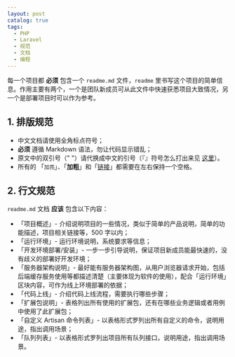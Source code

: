 ```yaml
---
layout: post
catalog: true
tags:
  - PHP
  - Laravel
  - 规范
  - 文档
  - 编程
---
```


每一个项目都 **必须** 包含一个 `readme.md` 文件，`readme` 里书写这个项目的简单信息。作用主要有两个，一个是团队新成员可从此文件中快速获悉项目大致情况，另一个是部署项目时可以作为参考。

## 1. 排版规范

- 中文文档请使用全角标点符号；
- **必须** 遵循 Markdown 语法，勿让代码显示错乱；
- 原文中的双引号（" "）请代换成中文的引号（『』符号怎么打出来见 [这里](http://zhihu.com/question/19755746/answer/27233392)）。
- 所有的 「`加亮`」、「**加粗**」和「[链接]()」都需要在左右保持一个空格。

## 2. 行文规范

`readme.md` 文档 **应该** 包含以下内容：

- 「项目概述」- 介绍说明项目的一些情况，类似于简单的产品说明，简单的功能描述，项目相关链接等，500 字以内；
- 「运行环境」- 运行环境说明，系统要求等信息；
- 「开发环境部署/安装」- 一步一步引导说明，保证项目新成员能最快速的，没有歧义的部署好开发环境；
- 「服务器架构说明」- 最好能有服务器架构图，从用户浏览器请求开始，包括后端缓存服务使用等都描述清楚（主要体现为软件的使用），配合「运行环境」区块内容，可作为线上环境部署的依据；
- 「代码上线」- 介绍代码上线流程，需要执行哪些步骤；
- 「扩展包说明」- 表格列出所有使用的扩展包，还有在哪些业务逻辑或者用例中使用了此扩展包；
- 「自定义 Artisan 命令列表」- 以表格形式罗列出所有自定义的命令，说明用途，指出调用场景；
- 「队列列表」- 以表格形式罗列出项目所有队列接口，说明用途，指出调用场景。
